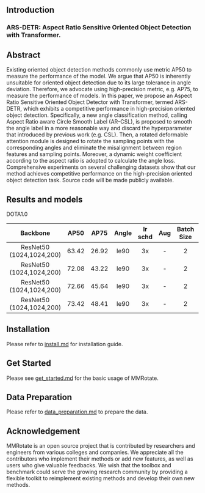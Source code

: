 
## Introduction

### ARS-DETR: Aspect Ratio Sensitive Oriented Object Detection with Transformer.

## Abstract

Existing oriented object detection methods commonly use metric AP50 to measure the performance of the model. We argue that AP50 is inherently unsuitable for oriented object detection due to its large tolerance in angle deviation. Therefore, we advocate using high-precision metric, e.g. AP75, to measure the performance of models. In this paper, we propose an Aspect Ratio Sensitive Oriented Object Detector with Transformer, termed ARS-DETR, which exhibits a competitive performance in high-precision oriented object detection. Specifically, a new angle classification method, calling Aspect Ratio aware Circle Smooth Label (AR-CSL), is proposed to smooth the angle label in a more reasonable way and discard the hyperparameter that introduced by previous work (e.g. CSL). Then, a rotated deformable attention module is designed to rotate the sampling points with the corresponding angles and eliminate the misalignment between region features and sampling points. Moreover, a dynamic weight coefficient according to the aspect ratio is adopted to calculate the angle loss. Comprehensive experiments on several challenging datasets show that our method achieves competitive performance on the high-precision oriented object detection task. Source code will be made publicly available.

## Results and models

DOTA1.0

|         Backbone         | AP50  | AP75  | Angle | lr schd | Aug  | Batch Size |                           Configs                            |                           Download                           |
| :----------------------: | :---: | ----- | :---: | :-----: | :--: | :--------: | :----------------------------------------------------------: | :----------------------------------------------------------: |
| ResNet50 (1024,1024,200) | 63.42 | 26.92 | le90  |   3x    |  -   |     2      | [deformable_detr_r50_dota](configs/ars_detr/deformable_detr_r50_dota.py) | [model](https://1drv.ms/u/s!AsmpWJamS0mRf7JkW3wV_2dGhBk?e=t3VkgJ) \|[model(baidu(rdsp))](https://pan.baidu.com/s/12xNB5xYj2v-FYwdAOl-dTw) \|[log](https://1drv.ms/u/s!AsmpWJamS0mRgQVckn69UzQpHx-S?e=sXyO36)
| ResNet50 (1024,1024,200) | 72.08 | 43.22 | le90  |   3x    |  -   |     2      |     [csl_detr_r50_dota](configs/ars_detr/csl_detr_r50_dota.py)      | [model](https://1drv.ms/u/s!AsmpWJamS0mRgQBmD3NwjSz4yMq9?e=adE1lc)\|[model(baidu(hd8m))](https://pan.baidu.com/s/1ljeiRR8-GYcSDNyhvR5YIA) \|[log](https://1drv.ms/u/s!AsmpWJamS0mRgQRpe8OXons1_Bmp?e=fJZ1Ji) |
| ResNet50 (1024,1024,200) | 72.66 | 45.64 | le90  |   3x    |  -   |     2      |   [arcsl_detr_r50_dota](configs/ars_detr/arcsl_detr_r50_dota.py)    | [model](https://1drv.ms/u/s!AsmpWJamS0mRgQHpsBm_BV8QIpZv?e=geZKEx)\|[model(baidu(0afe))](https://pan.baidu.com/s/1Rv3XauFi3_ypbAtT6GC06A) \|[log](https://1drv.ms/u/s!AsmpWJamS0mRgQaC1y0yiDRr6OIG?e=kOWiaw) |
| ResNet50 (1024,1024,200) | 73.42 | 48.41 | le90  |   3x    |  -   |     2      | [dn_arw_arm_arcsl_rdetr_r50_dota](configs/ars_detr/dn_arw_arm_arcsl_rdetr_r50_dota.py) | [model](https://1drv.ms/u/s!AsmpWJamS0mRgQLIqpXPR5jzLNxo?e=EgP5Gp)\|[model(baidu(hlkv))](https://pan.baidu.com/s/1TClQJVDx5KFxMzAkKT8WNw) \|[log](https://1drv.ms/u/s!AsmpWJamS0mRgQfZYSar_PNTwm_0?e=MPzbFz) |




## Installation

Please refer to [install.md](docs/en/install.md) for installation guide.

## Get Started

Please see [get_started.md](docs/en/get_started.md) for the basic usage of MMRotate.

## Data Preparation

Please refer to [data_preparation.md](tools/data/README.md) to prepare the data.

## Acknowledgement

MMRotate is an open source project that is contributed by researchers and engineers from various colleges and companies. We appreciate all the contributors who implement their methods or add new features, as well as users who give valuable feedbacks. We wish that the toolbox and benchmark could serve the growing research community by providing a flexible toolkit to reimplement existing methods and develop their own new methods.

